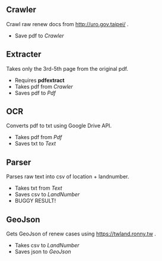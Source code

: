 ## Crawler

Crawl raw renew docs from http://uro.gov.taipei/ .
* Save pdf to _Crawler_

## Extracter

Takes only the 3rd-5th page from the original pdf. 
* Requires **pdfextract**
* Takes pdf from _Crawler_
* Saves pdf to _Pdf_

## OCR

Converts pdf to txt using Google Drive API. 
* Takes pdf from _Pdf_
* Saves txt to _Text_

## Parser

Parses raw text into csv of location + landnumber. 
* Takes txt from _Text_
* Saves csv to _LandNumber_
* BUGGY RESULT!

## GeoJson

Gets GeoJson of renew cases using  https://twland.ronny.tw .
* Takes csv to _LandNumber_
* Saves json to _GeoJson_